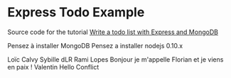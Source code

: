 # Express Todo Example

Source code for the tutorial [Write a todo list with Express and MongoDB](http://dreamerslab.com/blog/en/write-a-todo-list-with-express-and-mongodb/)


Pensez à installer MongoDB
Pensez a installer nodejs 0.10.x
 
Loïc Calvy
Sybille dLR
Rami Lopes
Bonjour je m'appelle Florian et je viens en paix !
Valentin
Hello
Conflict


